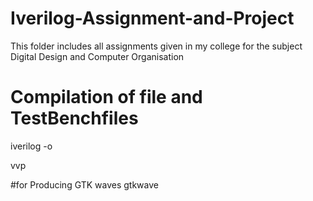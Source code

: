 # Iverilog-Assignment-and-Project
This folder includes all assignments given in my college for the subject Digital Design and Computer Organisation


# Compilation of file and TestBenchfiles
iverilog -o <output name> <main file> <testbench file>
vvp <output name> 

#for Producing GTK waves
gtkwave <output vcd file>
